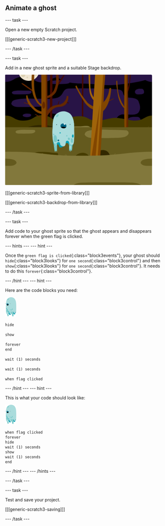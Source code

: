## Animate a ghost

--- task ---

Open a new empty Scratch project.

[[[generic-scratch3-new-project]]]

--- /task ---

--- task ---

Add in a new ghost sprite and a suitable Stage backdrop.

![screenshot](images/ghost-ghost.png)

[[[generic-scratch3-sprite-from-library]]]

[[[generic-scratch3-backdrop-from-library]]]

--- /task ---

--- task ---

Add code to your ghost sprite so that the ghost appears and disappears forever when the green flag is clicked.

--- hints ---
--- hint ---

Once the `green flag is clicked`{:class="block3events"}, your ghost should `hide`{:class="block3looks"} for `one second`{:class="block3control"} and then `show`{:class="block3looks"} for `one second`{:class="block3control"}. It needs to do this `forever`{:class="block3control"}.

--- /hint ---
--- hint ---

Here are the code blocks you need:

![ghost-sprite](images/ghost-sprite.png)

```blocks3
hide

show

forever
end

wait (1) seconds

wait (1) seconds

when flag clicked
```

--- /hint ---
--- hint ---

This is what your code should look like:

![ghost-sprite](images/ghost-sprite.png)

```blocks3
when flag clicked
forever
hide
wait (1) seconds
show
wait (1) seconds
end
```

--- /hint ---
--- /hints ---

--- /task ---

--- task ---

Test and save your project.

[[[generic-scratch3-saving]]]

--- /task ---
